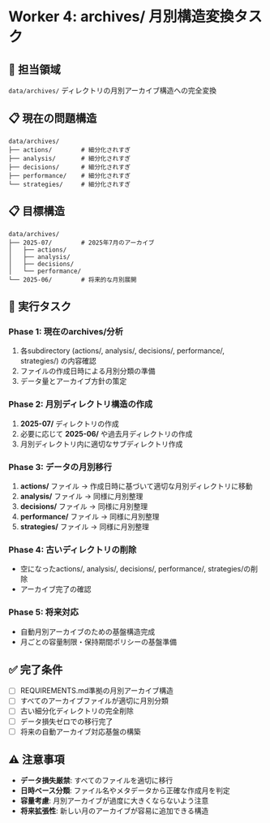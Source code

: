 # Worker 4: archives/ 月別構造変換タスク

## 🎯 担当領域
`data/archives/` ディレクトリの月別アーカイブ構造への完全変換

## 📋 現在の問題構造
```
data/archives/
├── actions/        # 細分化されすぎ
├── analysis/       # 細分化されすぎ
├── decisions/      # 細分化されすぎ
├── performance/    # 細分化されすぎ
└── strategies/     # 細分化されすぎ
```

## 📋 目標構造
```
data/archives/
├── 2025-07/        # 2025年7月のアーカイブ
│   ├── actions/
│   ├── analysis/
│   ├── decisions/
│   └── performance/
└── 2025-06/        # 将来的な月別展開
```

## 🚀 実行タスク

### Phase 1: 現在のarchives/分析
1. 各subdirectory (actions/, analysis/, decisions/, performance/, strategies/) の内容確認
2. ファイルの作成日時による月別分類の準備
3. データ量とアーカイブ方針の策定

### Phase 2: 月別ディレクトリ構造の作成
1. **2025-07/** ディレクトリの作成
2. 必要に応じて **2025-06/** や過去月ディレクトリの作成
3. 月別ディレクトリ内に適切なサブディレクトリ作成

### Phase 3: データの月別移行
1. **actions/** ファイル → 作成日時に基づいて適切な月別ディレクトリに移動
2. **analysis/** ファイル → 同様に月別整理
3. **decisions/** ファイル → 同様に月別整理
4. **performance/** ファイル → 同様に月別整理
5. **strategies/** ファイル → 同様に月別整理

### Phase 4: 古いディレクトリの削除
- 空になったactions/, analysis/, decisions/, performance/, strategies/の削除
- アーカイブ完了の確認

### Phase 5: 将来対応
- 自動月別アーカイブのための基盤構造完成
- 月ごとの容量制限・保持期間ポリシーの基盤準備

## ✅ 完了条件
- [ ] REQUIREMENTS.md準拠の月別アーカイブ構造
- [ ] すべてのアーカイブファイルが適切に月別分類
- [ ] 古い細分化ディレクトリの完全削除
- [ ] データ損失ゼロでの移行完了
- [ ] 将来の自動アーカイブ対応基盤の構築

## ⚠️ 注意事項
- **データ損失厳禁**: すべてのファイルを適切に移行
- **日時ベース分類**: ファイル名やメタデータから正確な作成月を判定
- **容量考慮**: 月別アーカイブが過度に大きくならないよう注意
- **将来拡張性**: 新しい月のアーカイブが容易に追加できる構造